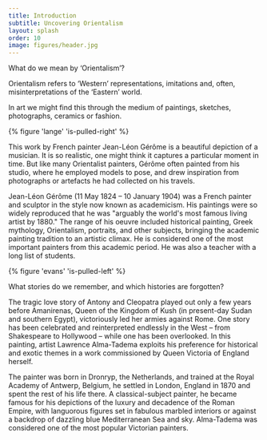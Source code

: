 ```yaml
---
title: Introduction
subtitle: Uncovering Orientalism
layout: splash
order: 10
image: figures/header.jpg
---
```


What do we mean by ‘Orientalism’?

Orientalism refers to ‘Western’ representations, imitations and, often, misinterpretations of the ‘Eastern’ world.

In art we might find this through the medium of paintings, sketches, photographs, ceramics or fashion.

{% figure 'lange' 'is-pulled-right' %}

This work by French painter Jean-Léon Gérôme is a beautiful depiction of a musician. It is so realistic, one might think it captures a particular moment in time. But like many Orientalist painters, Gérôme often painted from his studio, where he employed models to pose, and drew inspiration from photographs or artefacts he had collected on his travels.

Jean-Léon Gérôme (11 May 1824 – 10 January 1904) was a French painter and sculptor in the style now known as academicism. His paintings were so widely reproduced that he was "arguably the world's most famous living artist by 1880." The range of his oeuvre included historical painting, Greek mythology, Orientalism, portraits, and other subjects, bringing the academic painting tradition to an artistic climax. He is considered one of the most important painters from this academic period. He was also a teacher with a long list of students.

{% figure 'evans' 'is-pulled-left' %}

What stories do we remember, and which histories are forgotten?

The tragic love story of Antony and Cleopatra played out only a few years before Amanirenas, Queen of the Kingdom of Kush (in present-day Sudan and southern Egypt), victoriously led her armies against Rome. One story has been celebrated and reinterpreted endlessly in the West – from Shakespeare to Hollywood – while one has been overlooked. In this painting, artist Lawrence Alma-Tadema exploits his preference for historical and exotic themes in a work commissioned by Queen Victoria of England herself.

The painter was born in Dronryp, the Netherlands, and trained at the Royal Academy of Antwerp, Belgium, he settled in London, England in 1870 and spent the rest of his life there. A classical-subject painter, he became famous for his depictions of the luxury and decadence of the Roman Empire, with languorous figures set in fabulous marbled interiors or against a backdrop of dazzling blue Mediterranean Sea and sky. Alma-Tadema was considered one of the most popular Victorian painters.
